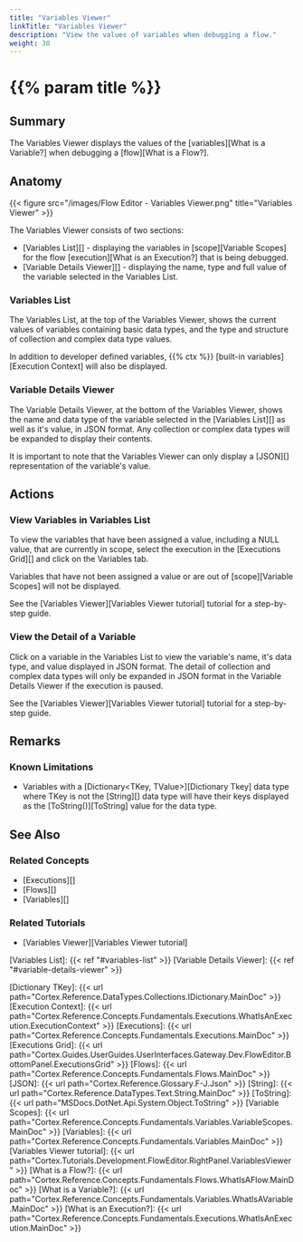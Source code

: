 ```yaml
---
title: "Variables Viewer"
linkTitle: "Variables Viewer"
description: "View the values of variables when debugging a flow."
weight: 30
---
```


# {{% param title %}}

## Summary

The Variables Viewer displays the values of the [variables][What is a Variable?] when debugging a [flow][What is a Flow?].

## Anatomy

{{< figure src="/images/Flow Editor - Variables Viewer.png" title="Variables Viewer" >}}

The Variables Viewer consists of two sections:

* [Variables List][] - displaying the variables in [scope][Variable Scopes] for the flow [execution][What is an Execution?] that is being debugged.
* [Variable Details Viewer][] - displaying the name, type and full value of the variable selected in the Variables List.

### Variables List

The Variables List, at the top of the Variables Viewer, shows the current values of variables containing basic data types, and the type and structure of collection and complex data type values.

In addition to developer defined variables, {{% ctx %}} [built-in variables][Execution Context] will also be displayed.

### Variable Details Viewer

The Variable Details Viewer, at the bottom of the Variables Viewer, shows the name and data type of the variable selected in the [Variables List][] as well as it's value, in JSON format. Any collection or complex data types will be expanded to display their contents.

It is important to note that the Variables Viewer can only display a [JSON][] representation of the variable's value.

## Actions

### View Variables in Variables List

To view the variables that have been assigned a value, including a NULL value, that are currently in scope, select the execution in the [Executions Grid][] and click on the Variables tab.

Variables that have not been assigned a value or are out of [scope][Variable Scopes] will not be displayed.

See the [Variables Viewer][Variables Viewer tutorial] tutorial for a step-by-step guide.

### View the Detail of a Variable

Click on a variable in the Variables List to view the variable's name, it's data type, and value displayed in JSON format. The detail of collection and complex data types will only be expanded in JSON format in the Variable Details Viewer if the execution is paused.

See the [Variables Viewer][Variables Viewer tutorial] tutorial for a step-by-step guide.

## Remarks

### Known Limitations

* Variables with a [Dictionary<TKey, TValue>][Dictionary Tkey] data type where TKey is not the [String][] data type will have their keys displayed as the [ToString()][ToString] value for the data type.

## See Also

### Related Concepts

* [Executions][]
* [Flows][]
* [Variables][]

### Related Tutorials

* [Variables Viewer][Variables Viewer tutorial]

[Variables List]: {{< ref "#variables-list" >}}
[Variable Details Viewer]: {{< ref "#variable-details-viewer" >}}

[Dictionary TKey]: {{< url path="Cortex.Reference.DataTypes.Collections.IDictionary.MainDoc" >}}
[Execution Context]: {{< url path="Cortex.Reference.Concepts.Fundamentals.Executions.WhatIsAnExecution.ExecutionContext" >}}
[Executions]: {{< url path="Cortex.Reference.Concepts.Fundamentals.Executions.MainDoc" >}}
[Executions Grid]: {{< url path="Cortex.Guides.UserGuides.UserInterfaces.Gateway.Dev.FlowEditor.BottomPanel.ExecutionsGrid" >}}
[Flows]: {{< url path="Cortex.Reference.Concepts.Fundamentals.Flows.MainDoc" >}}
[JSON]: {{< url path="Cortex.Reference.Glossary.F-J.Json" >}}
[String]: {{< url path="Cortex.Reference.DataTypes.Text.String.MainDoc" >}}
[ToString]: {{< url path="MSDocs.DotNet.Api.System.Object.ToString" >}}
[Variable Scopes]: {{< url path="Cortex.Reference.Concepts.Fundamentals.Variables.VariableScopes.MainDoc" >}}
[Variables]: {{< url path="Cortex.Reference.Concepts.Fundamentals.Variables.MainDoc" >}}
[Variables Viewer tutorial]: {{< url path="Cortex.Tutorials.Development.FlowEditor.RightPanel.VariablesViewer" >}}
[What is a Flow?]: {{< url path="Cortex.Reference.Concepts.Fundamentals.Flows.WhatIsAFlow.MainDoc" >}}
[What is a Variable?]: {{< url path="Cortex.Reference.Concepts.Fundamentals.Variables.WhatIsAVariable.MainDoc" >}}
[What is an Execution?]: {{< url path="Cortex.Reference.Concepts.Fundamentals.Executions.WhatIsAnExecution.MainDoc" >}}
